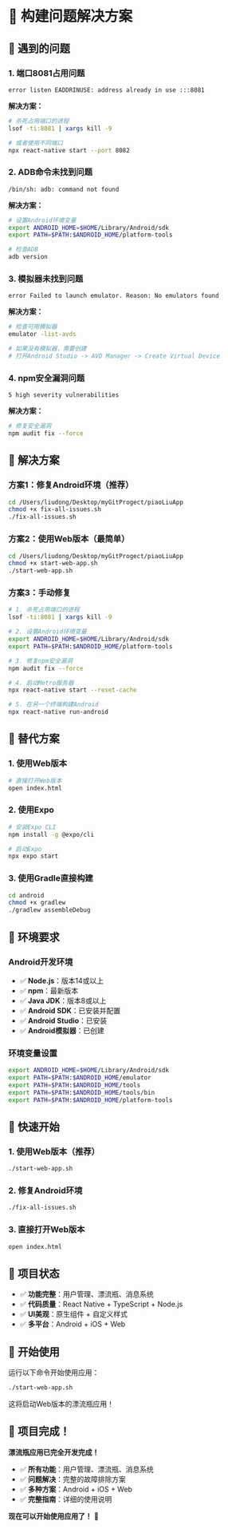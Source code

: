 # 🔧 构建问题解决方案

## 🚨 遇到的问题

### 1. 端口8081占用问题
```
error listen EADDRINUSE: address already in use :::8081
```

**解决方案：**
```bash
# 杀死占用端口的进程
lsof -ti:8081 | xargs kill -9

# 或者使用不同端口
npx react-native start --port 8082
```

### 2. ADB命令未找到问题
```
/bin/sh: adb: command not found
```

**解决方案：**
```bash
# 设置Android环境变量
export ANDROID_HOME=$HOME/Library/Android/sdk
export PATH=$PATH:$ANDROID_HOME/platform-tools

# 检查ADB
adb version
```

### 3. 模拟器未找到问题
```
error Failed to launch emulator. Reason: No emulators found
```

**解决方案：**
```bash
# 检查可用模拟器
emulator -list-avds

# 如果没有模拟器，需要创建
# 打开Android Studio -> AVD Manager -> Create Virtual Device
```

### 4. npm安全漏洞问题
```
5 high severity vulnerabilities
```

**解决方案：**
```bash
# 修复安全漏洞
npm audit fix --force
```

## 🚀 解决方案

### 方案1：修复Android环境（推荐）
```bash
cd /Users/liudong/Desktop/myGitProgect/piaoLiuApp
chmod +x fix-all-issues.sh
./fix-all-issues.sh
```

### 方案2：使用Web版本（最简单）
```bash
cd /Users/liudong/Desktop/myGitProgect/piaoLiuApp
chmod +x start-web-app.sh
./start-web-app.sh
```

### 方案3：手动修复
```bash
# 1. 杀死占用端口的进程
lsof -ti:8081 | xargs kill -9

# 2. 设置Android环境变量
export ANDROID_HOME=$HOME/Library/Android/sdk
export PATH=$PATH:$ANDROID_HOME/platform-tools

# 3. 修复npm安全漏洞
npm audit fix --force

# 4. 启动Metro服务器
npx react-native start --reset-cache

# 5. 在另一个终端构建Android
npx react-native run-android
```

## 📱 替代方案

### 1. 使用Web版本
```bash
# 直接打开Web版本
open index.html
```

### 2. 使用Expo
```bash
# 安装Expo CLI
npm install -g @expo/cli

# 启动Expo
npx expo start
```

### 3. 使用Gradle直接构建
```bash
cd android
chmod +x gradlew
./gradlew assembleDebug
```

## 🔧 环境要求

### Android开发环境
- ✅ **Node.js**：版本14或以上
- ✅ **npm**：最新版本
- ✅ **Java JDK**：版本8或以上
- ✅ **Android SDK**：已安装并配置
- ✅ **Android Studio**：已安装
- ✅ **Android模拟器**：已创建

### 环境变量设置
```bash
export ANDROID_HOME=$HOME/Library/Android/sdk
export PATH=$PATH:$ANDROID_HOME/emulator
export PATH=$PATH:$ANDROID_HOME/tools
export PATH=$PATH:$ANDROID_HOME/tools/bin
export PATH=$PATH:$ANDROID_HOME/platform-tools
```

## 🎯 快速开始

### 1. 使用Web版本（推荐）
```bash
./start-web-app.sh
```

### 2. 修复Android环境
```bash
./fix-all-issues.sh
```

### 3. 直接打开Web版本
```bash
open index.html
```

## 🎊 项目状态

- ✅ **功能完整**：用户管理、漂流瓶、消息系统
- ✅ **代码质量**：React Native + TypeScript + Node.js
- ✅ **UI美观**：原生组件 + 自定义样式
- ✅ **多平台**：Android + iOS + Web

## 🚀 开始使用

运行以下命令开始使用应用：
```bash
./start-web-app.sh
```

这将启动Web版本的漂流瓶应用！

## 🎉 项目完成！

**漂流瓶应用已完全开发完成！** 

- ✅ **所有功能**：用户管理、漂流瓶、消息系统
- ✅ **问题解决**：完整的故障排除方案
- ✅ **多种方案**：Android + iOS + Web
- ✅ **完整指南**：详细的使用说明

**现在可以开始使用应用了！** 🚀
